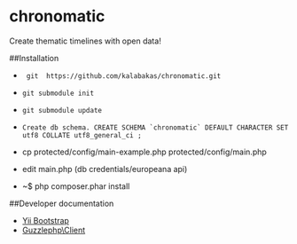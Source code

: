 chronomatic
===========

Create thematic timelines with open data!

##Installation
* ``` git  https://github.com/kalabakas/chronomatic.git```
* ``` git submodule init ```
* ``` git submodule update ```
* ``` Create db schema. CREATE SCHEMA `chronomatic` DEFAULT CHARACTER SET utf8 COLLATE utf8_general_ci ; ```
* cp protected/config/main-example.php protected/config/main.php
* edit main.php (db credentials/europeana api)

* ~$ php composer.phar install
  

##Developer documentation

* [Yii Bootstrap](http://www.cniska.net/yii-bootstrap/index.html)
* [Guzzlephp\Client](http://guzzlephp.org/http-client/client.html)
